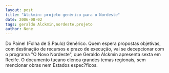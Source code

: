 ```yaml
---
layout: post
title: "Alckmin: projeto genérico para o Nordeste"
date: 2006-08-02
tags: geraldo Alckmin,nordeste,projeto
author: None
---
```

Do Painel (Folha de S.Paulo)
Genérico. Quem espera propostas objetivas, com destinação de recursos e prazo de execução, vai se decepcionar com o programa \"O Novo Nordeste\", que Geraldo Alckmin apresenta sexta em Recife. O documento tucano elenca grandes temas regionais, sem mencionar obras nem Estados espec?ficos.  